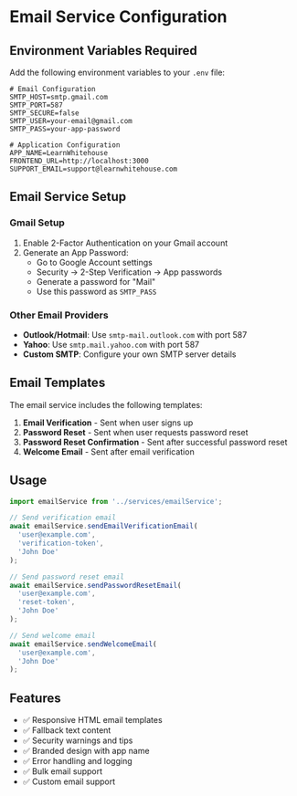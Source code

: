 # Email Service Configuration

## Environment Variables Required

Add the following environment variables to your `.env` file:

```env
# Email Configuration
SMTP_HOST=smtp.gmail.com
SMTP_PORT=587
SMTP_SECURE=false
SMTP_USER=your-email@gmail.com
SMTP_PASS=your-app-password

# Application Configuration
APP_NAME=LearnWhitehouse
FRONTEND_URL=http://localhost:3000
SUPPORT_EMAIL=support@learnwhitehouse.com
```

## Email Service Setup

### Gmail Setup
1. Enable 2-Factor Authentication on your Gmail account
2. Generate an App Password:
   - Go to Google Account settings
   - Security → 2-Step Verification → App passwords
   - Generate a password for "Mail"
   - Use this password as `SMTP_PASS`

### Other Email Providers
- **Outlook/Hotmail**: Use `smtp-mail.outlook.com` with port 587
- **Yahoo**: Use `smtp.mail.yahoo.com` with port 587
- **Custom SMTP**: Configure your own SMTP server details

## Email Templates

The email service includes the following templates:

1. **Email Verification** - Sent when user signs up
2. **Password Reset** - Sent when user requests password reset
3. **Password Reset Confirmation** - Sent after successful password reset
4. **Welcome Email** - Sent after email verification

## Usage

```typescript
import emailService from '../services/emailService';

// Send verification email
await emailService.sendEmailVerificationEmail(
  'user@example.com',
  'verification-token',
  'John Doe'
);

// Send password reset email
await emailService.sendPasswordResetEmail(
  'user@example.com',
  'reset-token',
  'John Doe'
);

// Send welcome email
await emailService.sendWelcomeEmail(
  'user@example.com',
  'John Doe'
);
```

## Features

- ✅ Responsive HTML email templates
- ✅ Fallback text content
- ✅ Security warnings and tips
- ✅ Branded design with app name
- ✅ Error handling and logging
- ✅ Bulk email support
- ✅ Custom email support


